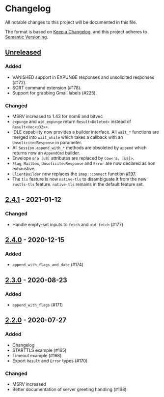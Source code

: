 # Changelog
All notable changes to this project will be documented in this file.

The format is based on [Keep a Changelog](https://keepachangelog.com/en/1.0.0/),
and this project adheres to [Semantic Versioning](https://semver.org/spec/v2.0.0.html).

## [Unreleased]

### Added
 - VANISHED support in EXPUNGE responses and unsolicited responses (#172).
 - SORT command extension (#178).
 - Support for grabbing Gmail labels (#225).

### Changed
 - MSRV increased to 1.43 for nom6 and bitvec
 - `expunge` and `uid_expunge` return `Result<Deleted>` instead of `Result<Vec<u32>>`.
 - IDLE capability now provides a builder interface. All `wait_*` functions are merged into `wait_while` which takes a callback with an `UnsolicitedResponse` in parameter.
 - All `Session.append_with_*` methods are obsoleted by `append` which returns now an `AppendCmd` builder.
 - Envelope `&'a [u8]` attributes are replaced by `Cow<'a, [u8]>`.
 - `Flag`, `Mailbox`, `UnsolicitedResponse` and `Error` are now declared as non exhaustive.
 - `ClientBuilder` now replaces the `imap::connect` function [#197](https://github.com/jonhoo/rust-imap/pull/197).
 - The `tls` feature is now `native-tls` to disambiguate it from the new `rustls-tls` feature. `native-tls` remains in the default feature set.

## [2.4.1] - 2021-01-12
### Changed

 - Handle empty-set inputs to `fetch` and `uid_fetch` (#177)

## [2.4.0] - 2020-12-15
### Added

 - `append_with_flags_and_date` (#174)

## [2.3.0] - 2020-08-23
### Added

 - `append_with_flags` (#171)

## [2.2.0] - 2020-07-27
### Added

 - Changelog
 - STARTTLS example (#165)
 - Timeout example (#168)
 - Export `Result` and `Error` types (#170)

### Changed

 - MSRV increased
 - Better documentation of server greeting handling (#168)

[Unreleased]: https://github.com/jonhoo/rust-imap/compare/v2.4.1...HEAD
[2.4.1]: https://github.com/jonhoo/rust-imap/compare/v2.4.0...v2.4.1
[2.4.0]: https://github.com/jonhoo/rust-imap/compare/v2.3.0...v2.4.0
[2.3.0]: https://github.com/jonhoo/rust-imap/compare/v2.2.0...v2.3.0
[2.2.0]: https://github.com/jonhoo/rust-imap/compare/v2.1.2...v2.2.0
